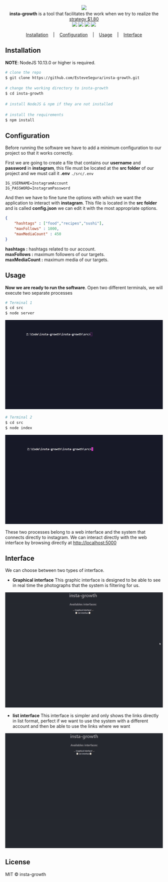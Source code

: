 <p align=center>

  <img width=300 src="https://i.imgur.com/hTtcGQk.png"/>

  <br>
  <span><strong>insta-growth</strong> is a tool that facilitates the work when we try to realize the <a href="https://www.garyvaynerchuk.com/instagram-for-business-180-strategy-grow-business-brand/">strategy $1.80</a></span><br />
<img src="https://img.shields.io/badge/NodeJS-10.13.0-green"> 
<img src="https://img.shields.io/badge/License-MIT-blue">
<img src="https://img.shields.io/badge/Website-up-green">
<img src="https://img.shields.io/badge/Version-0.0.1-blue">
</p>


<p align="center">
  <a href="#installation">Installation</a>
  &nbsp;&nbsp;&nbsp;|&nbsp;&nbsp;&nbsp;
  <a href="#configuration">Configuration</a>
  &nbsp;&nbsp;&nbsp;|&nbsp;&nbsp;&nbsp;
    <a href="#usage">Usage</a>
      &nbsp;&nbsp;&nbsp;|&nbsp;&nbsp;&nbsp;
    <a href="#interface">Interface</a>
</p>



## Installation

**NOTE**: NodeJS 10.13.0 or higher is required.

```bash
# clone the repo
$ git clone https://github.com/EsteveSegura/insta-growth.git

# change the working directory to insta-growth
$ cd insta-growth

# install NodeJS & npm if they are not installed

# install the requirements
$ npm install
```


## Configuration 
Before running the software we have to add a minimum configuration to our project so that it works correctly.

First we are going to create a file that contains our **username** and **password** in **instagram**, this file must be located at the **src folder** of our project and we must call it **.env**
``./src/.env``

``` env
IG_USERNAME=InstagramAccount   
IG_PASSWORD=InstagramPassword
```

And then we have to fine tune the options with which we want the application to interact with **instagram**. This file is located in the **src folder** and is called **config.json** we can edit it with the most appropriate options.

``` json
{
    "hashtags" : ["food","recipes","sushi"], 
    "maxFollows" : 1000, 
    "maxMediaCount" : 450 
}
```
**hashtags :** hashtags related to our account.  
**maxFollows :** maximum followers of our targets.   
**maxMediaCount :** maximum media of our targets.  

## Usage
**Now we are ready to run the software**. Open two different terminals, we will execute two separate processes
``` bash
# Terminal 1
$ cd src
$ node server
```
<p align="center">
     <img src="./src/frontend/public/img/gif/server.gif"/>
</p>

``` bash
# Terminal 2
$ cd src
$ node index
```

<p align="center">
     <img src="./src/frontend/public/img/gif/index.gif"/>
</p>

These two processes belong to a web interface and the system that connects directly to instagram. We can interact directly with the web interface by browsing directly at <a href="http: //localhost:5000">http://localhost:5000</a>


## Interface
We can choose between two types of interface.  

- **Graphical interface**
This graphic interface is designed to be able to see in real time the photographs that the system is filtering for us.
<p align="center">
     <img src="./src/frontend/public/img/gif/graphical.gif"/>
</p>

- **list interface**
This interface is simpler and only shows the links directly in list format, perfect if we want to use the system with a different account and then be able to use the links where we want
<p align="center">
     <img src="./src/frontend/public/img/gif/list.gif"/>
</p>

## License
MIT © insta-growth
